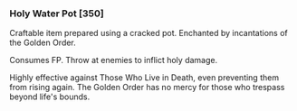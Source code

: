 ### Holy Water Pot [350]

Craftable item prepared using a cracked pot. Enchanted by incantations of the Golden Order.

Consumes FP. Throw at enemies to inflict holy damage.

Highly effective against Those Who Live in Death, even preventing them from rising again. The Golden Order has no mercy for those who trespass beyond life's bounds.